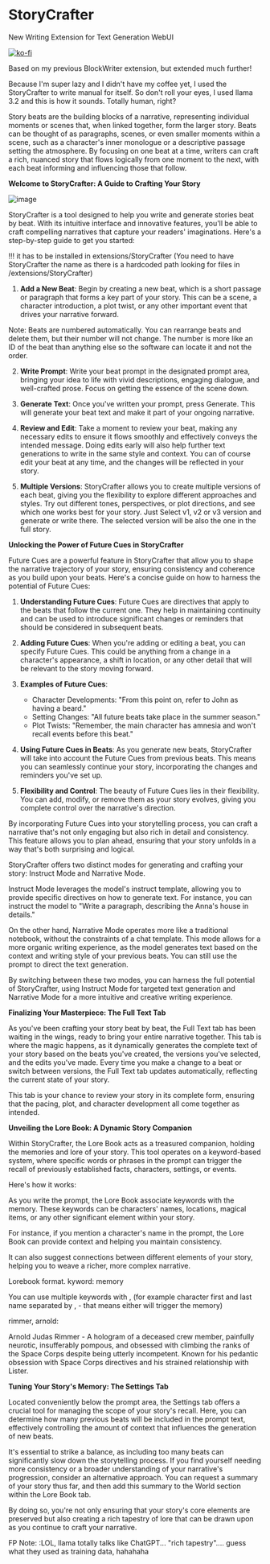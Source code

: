 # StoryCrafter
New Writing Extension for Text Generation WebUI

[![ko-fi](https://ko-fi.com/img/githubbutton_sm.svg)](https://ko-fi.com/Q5Q5MOB4M)

Based on my previous BlockWriter extension, but extended much further!

Because I'm super lazy and I didn't have my coffee yet, I used the StoryCrafter to write manual for itself. So don't roll your eyes, I used llama 3.2 and this is how it sounds. Totally human, right?

Story beats are the building blocks of a narrative, representing individual moments or scenes that, when linked together, form the larger story. 
Beats can be thought of as paragraphs, scenes, or even smaller moments within a scene, such as a character's inner monologue or a descriptive passage setting the atmosphere. By focusing on one beat at a time, writers can craft a rich, nuanced story that flows logically from one moment to the next, with each beat informing and influencing those that follow. 

**Welcome to StoryCrafter: A Guide to Crafting Your Story**

![image](https://github.com/user-attachments/assets/5b675fa0-af7c-4337-86ec-30b4d0525c65)

StoryCrafter is a tool designed to help you write and generate stories beat by beat. With its intuitive interface and innovative features, you'll be able to craft compelling narratives that capture your readers' imaginations. Here's a step-by-step guide to get you started:

!!! it has to be installed in extensions/StoryCrafter
(You need to have StoryCrafter the name as there is a hardcoded path looking for files in /extensions/StoryCrafter)

1. **Add a New Beat**: Begin by creating a new beat, which is a short passage or paragraph that forms a key part of your story. This can be a scene, a character introduction, a plot twist, or any other important event that drives your narrative forward.

Note: Beats are numbered automatically. You can rearrange beats and delete them, but their number will not change. The number is more like an ID of the beat than anything else so the software can locate it and not the order. 

2. **Write Prompt**: Write your beat prompt in the designated prompt area, bringing your idea to life with vivid descriptions, engaging dialogue, and well-crafted prose. Focus on getting the essence of the scene down.

3. **Generate Text**: Once you've written your prompt, press Generate. This will generate your beat text and make it part of your ongoing narrative.

4. **Review and Edit**: Take a moment to review your beat, making any necessary edits to ensure it flows smoothly and effectively conveys the intended message. Doing edits early will also help further text generations to write in the same style and context. You can of course edit your beat at any time, and the changes will be reflected in your story.

5. **Multiple Versions**: StoryCrafter allows you to create multiple versions of each beat, giving you the flexibility to explore different approaches and styles. Try out different tones, perspectives, or plot directions, and see which one works best for your story. 
Just Select v1, v2 or v3 version and generate or write there. The selected version will be also the one in the full story.

**Unlocking the Power of Future Cues in StoryCrafter**

Future Cues are a powerful feature in StoryCrafter that allow you to shape the narrative trajectory of your story, ensuring consistency and coherence as you build upon your beats. Here's a concise guide on how to harness the potential of Future Cues:

1. **Understanding Future Cues**: Future Cues are directives that apply to the beats that follow the current one. They help in maintaining continuity and can be used to introduce significant changes or reminders that should be considered in subsequent beats.

2. **Adding Future Cues**: When you're adding or editing a beat, you can specify Future Cues. This could be anything from a change in a character's appearance, a shift in location, or any other detail that will be relevant to the story moving forward.

3. **Examples of Future Cues**:
   - Character Developments: "From this point on, refer to John as having a beard."
   - Setting Changes: "All future beats take place in the summer season."
   - Plot Twists: "Remember, the main character has amnesia and won't recall events before this beat."

4. **Using Future Cues in Beats**: As you generate new beats, StoryCrafter will take into account the Future Cues from previous beats. This means you can seamlessly continue your story, incorporating the changes and reminders you've set up.

5. **Flexibility and Control**: The beauty of Future Cues lies in their flexibility. You can add, modify, or remove them as your story evolves, giving you complete control over the narrative's direction.

By incorporating Future Cues into your storytelling process, you can craft a narrative that's not only engaging but also rich in detail and consistency. This feature allows you to plan ahead, ensuring that your story unfolds in a way that's both surprising and logical.

StoryCrafter offers two distinct modes for generating and crafting your story:
Instruct Mode and Narrative Mode.

Instruct Mode leverages the model's instruct template, allowing you to provide specific directives on how to generate text. For instance, you can instruct the model to "Write a paragraph, describing the Anna's house in details."

On the other hand, Narrative Mode operates more like a traditional notebook, without the constraints of a chat template. This mode allows for a more organic writing experience, as the model generates text based on the context and writing style of your previous beats. You can still use the prompt to direct the text generation.

By switching between these two modes, you can harness the full potential of StoryCrafter, using Instruct Mode for targeted text generation and Narrative Mode for a more intuitive and creative writing experience.

**Finalizing Your Masterpiece: The Full Text Tab**

As you've been crafting your story beat by beat, the Full Text tab has been waiting in the wings, ready to bring your entire narrative together. This tab is where the magic happens, as it dynamically generates the complete text of your story based on the beats you've created, the versions you've selected, and the edits you've made. Every time you make a change to a beat or switch between versions, the Full Text tab updates automatically, reflecting the current state of your story.

This tab is your chance to review your story in its complete form, ensuring that the pacing, plot, and character development all come together as intended.

**Unveiling the Lore Book: A Dynamic Story Companion**

Within StoryCrafter, the Lore Book acts as a treasured companion, holding the memories and lore of your story. This tool operates on a keyword-based system, where specific words or phrases in the prompt can trigger the recall of previously established facts, characters, settings, or events. 

Here's how it works:

As you write the prompt, the Lore Book associate keywords with the memory. These keywords can be characters' names, locations, magical items, or any other significant element within your story.

For instance, if you mention a character's name in the prompt, the Lore Book can provide context and helping you maintain consistency.

It can also suggest connections between different elements of your story, helping you to weave a richer, more complex narrative. 

Lorebook format.
kyword: 
memory

You can use multiple keywords with , (for example character first and last name separated by , - that means either will trigger the memory)

rimmer, arnold:

Arnold Judas Rimmer - A hologram of a deceased crew member, painfully neurotic, insufferably pompous, and obsessed with climbing the ranks of the Space Corps despite being utterly incompetent. Known for his pedantic obsession with Space Corps directives and his strained relationship with Lister.

**Tuning Your Story's Memory: The Settings Tab**

Located conveniently below the prompt area, the Settings tab offers a crucial tool for managing the scope of your story's recall. Here, you can determine how many previous beats will be included in the prompt text, effectively controlling the amount of context that influences the generation of new beats.

It's essential to strike a balance, as including too many beats can significantly slow down the storytelling process. If you find yourself needing more consistency or a broader understanding of your narrative's progression, consider an alternative approach. You can request a summary of your story thus far, and then add this summary to the World section within the Lore Book tab.

By doing so, you're not only ensuring that your story's core elements are preserved but also creating a rich tapestry of lore that can be drawn upon as you continue to craft your narrative. 

FP Note: :LOL, llama totally talks like ChatGPT... "rich tapestry".... guess what they used as training data, hahahaha
